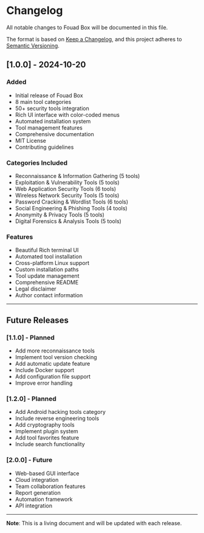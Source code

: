 # Changelog

All notable changes to Fouad Box will be documented in this file.

The format is based on [Keep a Changelog](https://keepachangelog.com/en/1.0.0/),
and this project adheres to [Semantic Versioning](https://semver.org/spec/v2.0.0.html).

## [1.0.0] - 2024-10-20

### Added
- Initial release of Fouad Box
- 8 main tool categories
- 50+ security tools integration
- Rich UI interface with color-coded menus
- Automated installation system
- Tool management features
- Comprehensive documentation
- MIT License
- Contributing guidelines

### Categories Included
- Reconnaissance & Information Gathering (5 tools)
- Exploitation & Vulnerability Tools (5 tools)
- Web Application Security Tools (6 tools)
- Wireless Network Security Tools (5 tools)
- Password Cracking & Wordlist Tools (6 tools)
- Social Engineering & Phishing Tools (4 tools)
- Anonymity & Privacy Tools (5 tools)
- Digital Forensics & Analysis Tools (5 tools)

### Features
- Beautiful Rich terminal UI
- Automated tool installation
- Cross-platform Linux support
- Custom installation paths
- Tool update management
- Comprehensive README
- Legal disclaimer
- Author contact information

---

## Future Releases

### [1.1.0] - Planned
- Add more reconnaissance tools
- Implement tool version checking
- Add automatic update feature
- Include Docker support
- Add configuration file support
- Improve error handling

### [1.2.0] - Planned
- Add Android hacking tools category
- Include reverse engineering tools
- Add cryptography tools
- Implement plugin system
- Add tool favorites feature
- Include search functionality

### [2.0.0] - Future
- Web-based GUI interface
- Cloud integration
- Team collaboration features
- Report generation
- Automation framework
- API integration

---

**Note**: This is a living document and will be updated with each release.
